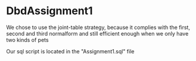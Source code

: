 # DbdAssignment1

We chose to use the joint-table strategy, because it complies with the first, second and third normalform and still efficient enough when we only have two kinds of pets

Our sql script is located in the "Assignment1.sql" file
